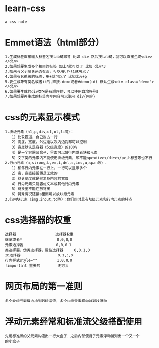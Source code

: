 # learn-css
    a css note
# Emmet语法（html部分）
    1.生成标签直接输入标签名按tab键即可 比如 div 然后按tab键，就可以直接生成<div></div>   
    2.如果想要生成多个相同的标签 加上*就可以了 比如 div*3    
    3.如果有父子级关系的标签，可以用ul>li就可以了   
    4.如果有兄弟级的标签，用+就可以了 比如div+p   
    5.要生成带有类名或者id的,直接.demo或者#demo(id) 默认生成<div class="demo"></div>   
    6.如果要生成的div类名是有顺序的，可以使用自增符号$     
    7.如果想要再生成的标签内写内容可以使用 div{内容}   
# css的元素显示模式   
    1.块级元素（h1,p,div,ul,ol,li等）：   
       1）比较霸道，自己独占一行    
       2）高度，宽度，外边距以及内边距都可以控制   
       3）宽度默认是容器（父级宽度）的100%    
       4）是一个容器及盒子，里面可以放行内或者块级元素    
       5）文字类的元素内不能使用块级元素，即不能<p><div></div></p>,h标签等也不行   
    2.行内元素（a,strong,b,em,i,del,s,ins,u,span等）：   
       1）相邻行内元素在一行上，一行可以显示多个   
       2）高，宽直接设置是无效的   
       3）默认宽度就是他本身内容的宽度   
       4）行内元素只能容纳文本或其他行内元素   
       5）链接里不能在放链接   
       6）特殊情况链接a里面可以放块级元素    
    3.行内块元素（img,input,td等）：他们同时具有块级元素和行内元素的特点         
# css选择器的权重    
    选择器                  选择器权重       
    继承或者*                0,0,0,0        
    元素选择器               0,0,0,1       
    类选择器，伪类选择器，属性选择器     0,0,1,0     
    ID选择器                 0,1,0,0     
    行内样式style=""         1,0,0,0      
    !important 重要的        无穷大     
# 网页布局的第一准则    
    多个块级元素纵向排列找标准流，多个块级元素横向排列找浮动    
# 浮动元素经常和标准流父级搭配使用    
    先用标准流的父元素构造出一行大盒子，之后内部使用子元素浮动排列出一个又一个
    的小盒子     
               
